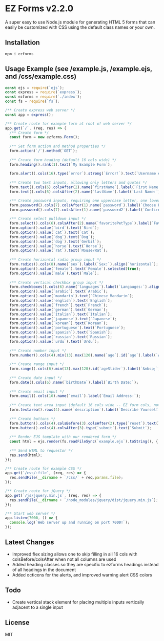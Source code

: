 # EZ Forms v2.2.0

A super easy to use Node.js module for generating HTML 5 forms that can easily be customized with CSS using the default class names or your own.

## Installation

`npm i ezforms`

## Usage Example (see /example.js, /example.ejs, and /css/example.css)

```javascript
const ejs = require(`ejs`);
const express = require(`express`);
const ezforms = require(`./index`);
const fs = require(`fs`);

/** Create express web server */
const app = express();

/** Create route for example form at root of web server */
app.get(`/`, (req, res) => {
  /** Create form */
  const form = new ezforms.Form();
  
  /** Set form action and method properties */
  form.action(`/`).method(`GET`);
  
  /** Create form heading (default 16 cols wide) */
  form.heading().rank(1).text(`My Example Form`);
  
  form.alert().cols(16).type(`error`).strong(`Error!`).text(`Username or password invalid!`);
  
  /** Create two text inputs, allowing only letters and quotes */
  form.text().cols(6).colsAfter(2).name(`firstName`).label(`First Name:`).required(true).pattern(`^[a-zA-Z&quot;]+$`);
  form.text().cols(6).colsAfter(2).name(`lastName`).label(`Last Name:`).required(true).pattern(`^[a-zA-Z&quot;]+$`);

  /** Create password inputs, requiring one uppercase letter, one lowercase letter, one number, at minimum 8 chars */
  form.password().cols(7).colsAfter(1).name(`password`).label(`Choose Password:`).required(true).pattern(`(?=.*\d)(?=.*[a-z])(?=.*[A-Z]).{8,}`);
  form.password().cols(7).colsAfter(1).name(`password2`).label(`Confirm Password:`).required(true);
  
  /** Create select pulldown input */
  form.select().cols(6).colsAfter(2).name(`favoritePetType`).label(`Favorite Pet Type:`);
  form.option().value(`bird`).text(`Bird`);
  form.option().value(`cat`).text(`Cat`);
  form.option().value(`dog`).text(`Dog`);
  form.option().value(`dog`).text(`Gerbil`);
  form.option().value(`horse`).text(`Horse`);
  form.option().value(`rat`).text(`Mouse/Rat`);
  
  /** Create horizontal radio group input */
  form.radios().cols(8).name(`sex`).label(`Sex:`).align(`horizontal`);
  form.option().value(`female`).text(`Female`).selected(true);
  form.option().value(`male`).text(`Male`);
  
  /** Create vertical checkbox group input */
  form.checkboxes().cols(6).name(`languages`).label(`Langauges:`).align(`vertical`);
  form.option().value(`arabic`).text(`Arabic`);
  form.option().value(`mandarin`).text(`Chinese Mandarin`);
  form.option().value(`english`).text(`English`);
  form.option().value(`french`).text(`French`);
  form.option().value(`german`).text(`German`);
  form.option().value(`italian`).text(`Italian`);
  form.option().value(`japanese`).text(`Japanese`);
  form.option().value(`korean`).text(`Korean`);
  form.option().value(`portuguese`).text(`Portuguese`);
  form.option().value(`spanish`).text(`Spanish`);
  form.option().value(`russian`).text(`Russian`);
  form.option().value(`urdu`).text(`Urdu`);
  
  /** Create number input */
  form.number().cols(4).min(13).max(120).name(`age`).id(`age`).label(`Age:`).value(40);
  
  /** Create range input */
  form.range().cols(6).min(13).max(120).id(`ageSlider`).label(`&nbsp;`).value(40).addColumnDivClass(`pad-me`);
  
  /** Create date input */
  form.date().cols(6).name(`birthDate`).label(`Birth Date:`);
  
  /** Create email input */
  form.email().cols(10).name(`email`).label(`Email Address:`);
  
  /** Create text area input (default 16 cols wide -- EZ form cols, not text area cols) */
  form.textarea().rows(4).name(`description`).label(`Describe Yourself:`);
  
  /** Create buttons */
  form.button().cols(4).colsBefore(3).colsAfter(2).type(`reset`).text(`Reset`);
  form.button().cols(4).colsAfter(3).type(`submit`).text(`Submit`);
  
  /** Render EJS template with our rendered form */
  const html = ejs.render(fs.readFileSync(`example.ejs`).toString(), { form: form.render() });
  
  /** Send HTML to requestor */
  res.send(html);
});

/** Create route for example CSS */
app.get(`/css/:file`, (req, res) => {
  res.sendFile(__dirname + `/css/` + req.params.file);
});

/** Create route for jQuery */
app.get(`/js/jquery.min.js`, (req, res) => {
  res.sendFile(__dirname + `/node_modules/jquery/dist/jquery.min.js`);
});

/** Start web server */
app.listen(7000, () => {
  console.log(`Web server up and running on port 7000!`);
});
```

## Latest Changes

* Improved flex sizing allows one to skip filling in all 16 cols with colsBefore/colsAfter when not all columns are used
* Added heading classes so they are specific to ezforms headings instead of all headings in the document
* Added octicons for the alerts, and improved warning alert CSS colors

## Todo

* Create vertical stack element for placing multiple inputs vertically adjacent to a single input

## License

MIT